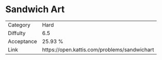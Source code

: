 # Sandwich Art

<table>
    <tr>
        <td>Category</td>
        <td>Hard</td>
    </tr>
    <tr>
        <td>Diffulty</td>
        <td>6.5</td>
    </tr>
    <tr>
        <td>Acceptance</td>
        <td>25.93 %</td>
    </tr>
    <tr>
        <td>Link</td>
        <td>https://open.kattis.com/problems/sandwichart</td>
    </tr>
</table>